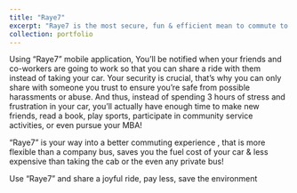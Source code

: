```yaml
---
title: "Raye7"
excerpt: "Raye7 is the most secure, fun & efficient mean to commute to work or to university<br/><img src='/images/portfolio-1.jpg'>"
collection: portfolio
---
```


Using “Raye7” mobile application, You’ll be notified when your friends and co-workers are going to work so that you can share a ride with them instead of taking your car. Your security is crucial, that’s why you can only share with someone you trust to ensure you’re safe from possible harassments or abuse. And thus, instead of spending 3 hours of stress and frustration in your car, you’ll actually have enough time to make new friends, read a book, play sports, participate in community service activities, or even pursue your MBA!

“Raye7” is your way into a better commuting experience , that is more flexible than a company bus, saves you the fuel cost of your car & less expensive than taking the cab or the even any private bus!

Use “Raye7” and share a joyful ride, pay less, save the environment
